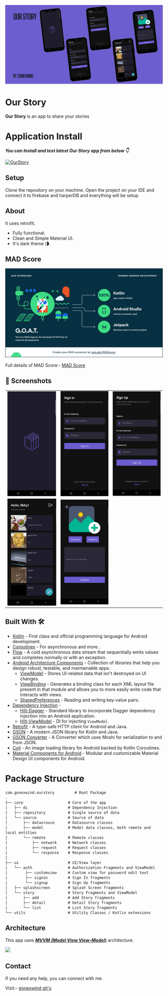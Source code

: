 ![](media/banner.png)

# **Our Story**

**Our Story** is an app to share your stories

# Application Install

***You can Install and test latest Our Story app from below 👇***

[![OurStory](https://img.shields.io/badge/OurStory✅-APK-red.svg?style=for-the-badge&logo=android)](https://github.com/gonexwind/our_story/releases/download/v1.0.0/ourstory-release-1.0.apk)


## Setup
Clone the repository on your machine. Open the project on your IDE and connect it to firebase and harperDB and everything will be setup

## About
It uses retrofit.
- Fully functional.
- Clean and Simple Material UI.
- It's dark theme 🌗.

## MAD Score

![](media/mad_scorecard/summary.png)

Full details of MAD Score:- [MAD Score](https://madscorecard.withgoogle.com/scorecards/2544709019/)


## 📸 Screenshots
||||
|:----------------------------------------:|:-----------------------------------------:|:-----------------------------------------: |
| ![](media/splash_screen.png) | ![](media/signin.png) | ![](media/signup.png) |
| ![](media/home_screen.png)  | ![](media/add_story.png) |

## Built With 🛠
- [Kotlin](https://kotlinlang.org/) - First class and official programming language for Android development.
- [Coroutines](https://kotlinlang.org/docs/reference/coroutines-overview.html) - For asynchronous and more..
- [Flow](https://kotlin.github.io/kotlinx.coroutines/kotlinx-coroutines-core/kotlinx.coroutines.flow/-flow/) - A cold asynchronous data stream that sequentially emits values and completes normally or with an exception.
- [Android Architecture Components](https://developer.android.com/topic/libraries/architecture) - Collection of libraries that help you design robust, testable, and maintainable apps.
    - [ViewModel](https://developer.android.com/topic/libraries/architecture/viewmodel) - Stores UI-related data that isn't destroyed on UI changes.
    - [ViewBinding](https://developer.android.com/topic/libraries/view-binding) - Generates a binding class for each XML layout file present in that module and allows you to more easily write code that interacts with views.
    - [SharedPreferences](https://developer.android.com/reference/android/content/SharedPreferences) - Reading and writing key-value pairs.
- [Dependency Injection](https://developer.android.com/training/dependency-injection) -
    - [Hilt-Dagger](https://dagger.dev/hilt/) - Standard library to incorporate Dagger dependency injection into an Android application.
    - [Hilt-ViewModel](https://developer.android.com/training/dependency-injection/hilt-jetpack) - DI for injecting `ViewModel`.
- [Retrofit](https://square.github.io/retrofit/) - A type-safe HTTP client for Android and Java.
- [GSON](https://github.com/google/gson) - A modern JSON library for Kotlin and Java.
- [GSON Converter](https://github.com/square/retrofit/tree/master/retrofit-converters/gson) - A Converter which uses Moshi for serialization to and from JSON.
- [Coil](https://github.com/coil-kt/coil) - An image loading library for Android backed by Kotlin Coroutines.
- [Material Components for Android](https://github.com/material-components/material-components-android) - Modular and customizable Material Design UI components for Android.

# Package Structure

    com.gonexwind.ourstory         # Root Package
    .
    ├── core                    # Core of the app
    |   ├── di                  # Dependency Injection  
    |   ├── repository          # Single source of data
    │   └── source              # Source of data
    |       ├── datasrouce      # Datasource classes
    |       ├── model           # Model data classes, both remote and local entities
    |       └── remote          # Remote classes
    |           ├── network     # Network classes
    |           ├── request     # Request classes
    |           └── response    # Response classes
    |
    ├── ui                      # UI/View layer
    │   └── auth                # Authorization Fragments and ViewModel
    |        ├── customview     # Custom view for password edit text
    |        ├── signin         # Sign In fragments
    |        └── signup         # Sign Up fragments
    │   ├── splashscreen        # Splash Screen fragments
    │   └── story               # Story Fragments and ViewModel
    |       ├── add             # Add Story fragments
    |       ├── detail          # Detail Story fragments
    |       └── list            # List Story fragments
    └── utils                   # Utility Classes / Kotlin extensions


## Architecture
This app uses [***MVVM (Model View View-Model)***](https://developer.android.com/jetpack/docs/guide#recommended-app-arch) architecture.

![](https://developer.android.com/topic/libraries/architecture/images/final-architecture.png)

## Contact
If you need any help, you can connect with me.

Visit:- [gonexwind git's](https://github.com/gonexwind)
  



